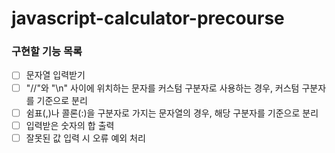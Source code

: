 # javascript-calculator-precourse

### 구현할 기능 목록
- [ ] 문자열 입력받기
- [ ] "//"와 "\n" 사이에 위치하는 문자를 커스텀 구분자로 사용하는 경우, 커스텀 구분자를 기준으로 분리
- [ ] 쉼표(,)나 콜론(:)을 구분자로 가지는 문자열의 경우, 해당 구분자를 기준으로 분리
- [ ] 입력받은 숫자의 합 출력
- [ ] 잘못된 값 입력 시 오류 예외 처리
